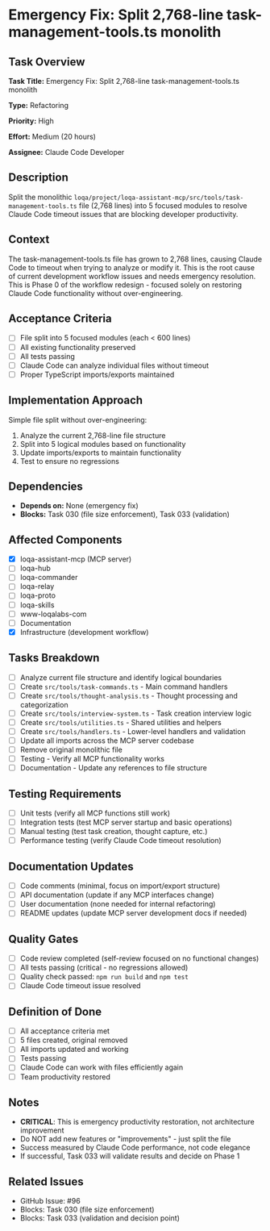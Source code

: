 # Emergency Fix: Split 2,768-line task-management-tools.ts monolith

## Task Overview
**Task Title:** Emergency Fix: Split 2,768-line task-management-tools.ts monolith

**Type:** Refactoring

**Priority:** High

**Effort:** Medium (20 hours)

**Assignee:** Claude Code Developer

## Description
Split the monolithic `loqa/project/loqa-assistant-mcp/src/tools/task-management-tools.ts` file (2,768 lines) into 5 focused modules to resolve Claude Code timeout issues that are blocking developer productivity.

## Context
The task-management-tools.ts file has grown to 2,768 lines, causing Claude Code to timeout when trying to analyze or modify it. This is the root cause of current development workflow issues and needs emergency resolution. This is Phase 0 of the workflow redesign - focused solely on restoring Claude Code functionality without over-engineering.

## Acceptance Criteria
- [ ] File split into 5 focused modules (each < 600 lines)
- [ ] All existing functionality preserved
- [ ] All tests passing
- [ ] Claude Code can analyze individual files without timeout
- [ ] Proper TypeScript imports/exports maintained

## Implementation Approach
Simple file split without over-engineering:
1. Analyze the current 2,768-line file structure
2. Split into 5 logical modules based on functionality
3. Update imports/exports to maintain functionality
4. Test to ensure no regressions

## Dependencies
- **Depends on:** None (emergency fix)
- **Blocks:** Task 030 (file size enforcement), Task 033 (validation)

## Affected Components
- [x] loqa-assistant-mcp (MCP server)
- [ ] loqa-hub
- [ ] loqa-commander  
- [ ] loqa-relay
- [ ] loqa-proto
- [ ] loqa-skills
- [ ] www-loqalabs-com
- [ ] Documentation
- [x] Infrastructure (development workflow)

## Tasks Breakdown
- [ ] Analyze current file structure and identify logical boundaries
- [ ] Create `src/tools/task-commands.ts` - Main command handlers
- [ ] Create `src/tools/thought-analysis.ts` - Thought processing and categorization
- [ ] Create `src/tools/interview-system.ts` - Task creation interview logic
- [ ] Create `src/tools/utilities.ts` - Shared utilities and helpers
- [ ] Create `src/tools/handlers.ts` - Lower-level handlers and validation
- [ ] Update all imports across the MCP server codebase
- [ ] Remove original monolithic file
- [ ] Testing - Verify all MCP functionality works
- [ ] Documentation - Update any references to file structure

## Testing Requirements
- [ ] Unit tests (verify all MCP functions still work)
- [ ] Integration tests (test MCP server startup and basic operations)
- [ ] Manual testing (test task creation, thought capture, etc.)
- [ ] Performance testing (verify Claude Code timeout resolution)

## Documentation Updates
- [ ] Code comments (minimal, focus on import/export structure)
- [ ] API documentation (update if any MCP interfaces change)
- [ ] User documentation (none needed for internal refactoring)
- [ ] README updates (update MCP server development docs if needed)

## Quality Gates
- [ ] Code review completed (self-review focused on no functional changes)
- [ ] All tests passing (critical - no regressions allowed)
- [ ] Quality check passed: `npm run build` and `npm test`
- [ ] Claude Code timeout issue resolved

## Definition of Done
- [ ] All acceptance criteria met
- [ ] 5 files created, original removed
- [ ] All imports updated and working
- [ ] Tests passing
- [ ] Claude Code can work with files efficiently again
- [ ] Team productivity restored

## Notes
- **CRITICAL**: This is emergency productivity restoration, not architecture improvement
- Do NOT add new features or "improvements" - just split the file
- Success measured by Claude Code performance, not code elegance  
- If successful, Task 033 will validate results and decide on Phase 1

## Related Issues
- GitHub Issue: #96
- Blocks: Task 030 (file size enforcement)
- Blocks: Task 033 (validation and decision point)